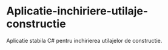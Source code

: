 # Aplicatie-inchiriere-utilaje-constructie

Aplicatie stabila C# pentru inchirierea utilajelor de constructie.
